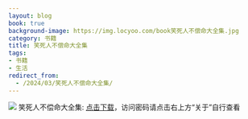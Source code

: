 ```yaml
---
layout: blog
book: true
background-image: https://img.locyoo.com/book笑死人不偿命大全集.jpg
category: 书籍
title: 笑死人不偿命大全集
tags:
- 书籍
- 生活
redirect_from:
  - /2024/03/笑死人不偿命大全集/
---
```

![](https://img.locyoo.com/book笑死人不偿命大全集.jpg)
笑死人不偿命大全集: <a name = "ref1" href="https://url18.ctfile.com/f/50983618-1319974054-3d4913?p=3619">点击下载</a>，访问密码请点击右上方“关于”自行查看